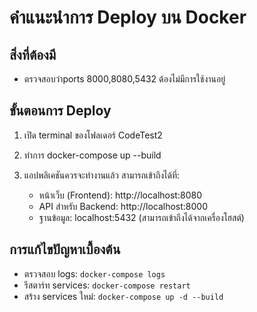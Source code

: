 # คำแนะนำการ Deploy บน Docker

## สิ่งที่ต้องมี
- ตรวจสอบว่าports 8000,8080,5432 ต้องไม่มีการใช้งานอยู่


## ขั้นตอนการ Deploy
1. เปิด terminal ของโฟลเดอร์ CodeTest2

2. ทำการ docker-compose up --build 

3. แอปพลิเคชันควรจะทำงานแล้ว สามารถเข้าถึงได้ที่:
   - หน้าเว็บ (Frontend): http://localhost:8080
   - API สำหรับ Backend: http://localhost:8000
   - ฐานข้อมูล: localhost:5432 (สามารถเข้าถึงได้จากเครื่องโฮสต์)

## การแก้ไขปัญหาเบื้องต้น
- ตรวจสอบ logs: `docker-compose logs`
- รีสตาร์ท services: `docker-compose restart`
- สร้าง services ใหม่: `docker-compose up -d --build`


